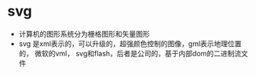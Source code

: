 # svg
- 计算机的图形系统分为栅格图形和矢量图形 
- svg 是xml表示的，可以升级的，超强颜色控制的图像，gml表示地理位置的， 微软的vml，
svg和flash，后者是公司的，基于内部dom的二进制流文件
